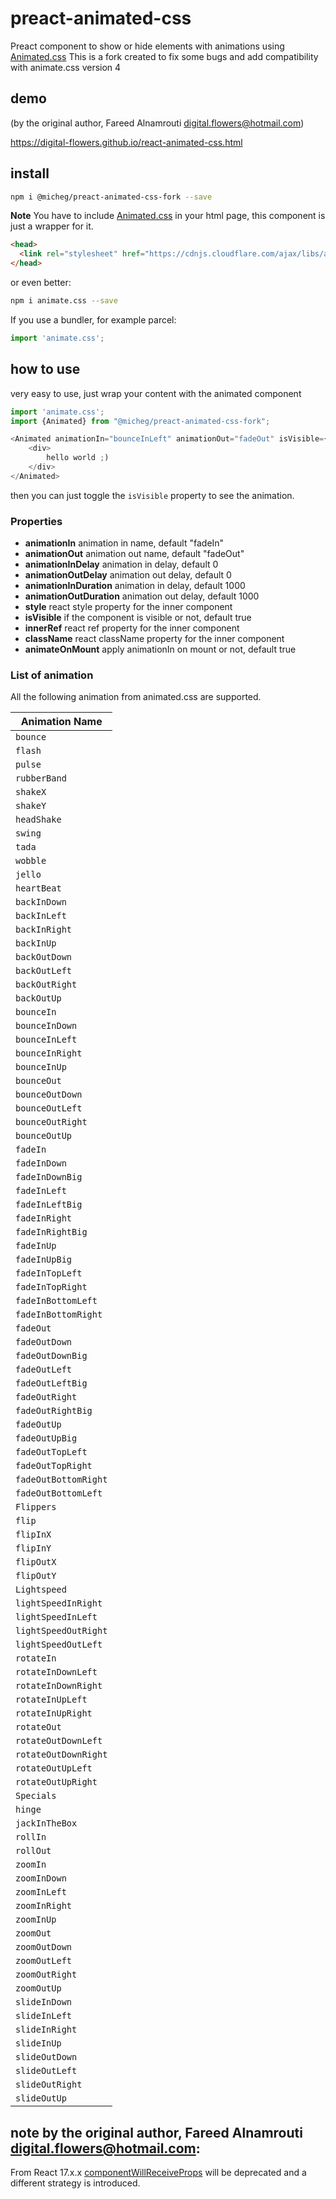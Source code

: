 # preact-animated-css
Preact component to show or hide elements with animations using [Animated.css](https://daneden.github.io/animate.css/)
This is a fork created to fix some bugs and add compatibility with animate.css version 4

## demo
(by the original author, Fareed Alnamrouti <digital.flowers@hotmail.com>)

https://digital-flowers.github.io/react-animated-css.html

## install

```bash
npm i @micheg/preact-animated-css-fork --save
```
**Note** You have to include [Animated.css](https://daneden.github.io/animate.css/) in your html page, this component is just a wrapper for it.

```html
<head>
  <link rel="stylesheet" href="https://cdnjs.cloudflare.com/ajax/libs/animate.css/4.1.1/animate.min.css">
</head>
```
or even better:
```bash
npm i animate.css --save
```
If you use a bundler, for example parcel:

```javascript
import 'animate.css';
```

## how to use
very easy to use, just wrap your content with the animated component
```javascript
import 'animate.css';
import {Animated} from "@micheg/preact-animated-css-fork";

<Animated animationIn="bounceInLeft" animationOut="fadeOut" isVisible={true}>
    <div>
        hello world ;)
    </div>
</Animated>

```

then you can just toggle the  `isVisible` property to see the animation.

### Properties

- **animationIn** animation in name, default "fadeIn"
- **animationOut** animation out name, default "fadeOut"
- **animationInDelay** animation in delay, default 0
- **animationOutDelay** animation out delay, default 0
- **animationInDuration** animation in delay, default 1000
- **animationOutDuration** animation out delay, default 1000
- **style** react style property for the inner component
- **isVisible** if the component is visible or not, default true
- **innerRef** react ref property for the inner component
- **className** react className property for the inner component
- **animateOnMount** apply animationIn on mount or not, default true


### List of animation
All the following animation from animated.css are supported.

| ﻿Animation Name |
|--------------------|
| `bounce` |
| `flash` |
| `pulse` |
| `rubberBand` |
| `shakeX` |
| `shakeY` |
| `headShake` |
| `swing` |
| `tada` |
| `wobble` |
| `jello` |
| `heartBeat` |
| `backInDown` |
| `backInLeft` |
| `backInRight` |
| `backInUp` |
| `backOutDown` |
| `backOutLeft` |
| `backOutRight` |
| `backOutUp` |
| `bounceIn` |
| `bounceInDown` |
| `bounceInLeft` |
| `bounceInRight` |
| `bounceInUp` |
| `bounceOut` |
| `bounceOutDown` |
| `bounceOutLeft` |
| `bounceOutRight` |
| `bounceOutUp` |
| `fadeIn` |
| `fadeInDown` |
| `fadeInDownBig` |
| `fadeInLeft` |
| `fadeInLeftBig` |
| `fadeInRight` |
| `fadeInRightBig` |
| `fadeInUp` |
| `fadeInUpBig` |
| `fadeInTopLeft` |
| `fadeInTopRight` |
| `fadeInBottomLeft` |
| `fadeInBottomRight` |
| `fadeOut` |
| `fadeOutDown` |
| `fadeOutDownBig` |
| `fadeOutLeft` |
| `fadeOutLeftBig` |
| `fadeOutRight` |
| `fadeOutRightBig` |
| `fadeOutUp` |
| `fadeOutUpBig` |
| `fadeOutTopLeft` |
| `fadeOutTopRight` |
| `fadeOutBottomRight` |
| `fadeOutBottomLeft` |
| `Flippers` |
| `flip` |
| `flipInX` |
| `flipInY` |
| `flipOutX` |
| `flipOutY` |
| `Lightspeed` |
| `lightSpeedInRight` |
| `lightSpeedInLeft` |
| `lightSpeedOutRight` |
| `lightSpeedOutLeft` |
| `rotateIn` |
| `rotateInDownLeft` |
| `rotateInDownRight` |
| `rotateInUpLeft` |
| `rotateInUpRight` |
| `rotateOut` |
| `rotateOutDownLeft` |
| `rotateOutDownRight` |
| `rotateOutUpLeft` |
| `rotateOutUpRight` |
| `Specials` |
| `hinge` |
| `jackInTheBox` |
| `rollIn` |
| `rollOut` |
| `zoomIn` |
| `zoomInDown` |
| `zoomInLeft` |
| `zoomInRight` |
| `zoomInUp` |
| `zoomOut` |
| `zoomOutDown` |
| `zoomOutLeft` |
| `zoomOutRight` |
| `zoomOutUp` |
| `slideInDown` |
| `slideInLeft` |
| `slideInRight` |
| `slideInUp` |
| `slideOutDown` |
| `slideOutLeft` |
| `slideOutRight` |
| `slideOutUp` |

## note by the original author, Fareed Alnamrouti <digital.flowers@hotmail.com>:
From React 17.x.x [componentWillReceiveProps](https://medium.com/@baphemot/whats-new-in-react-16-3-d2c9b7b6193b#dd16) will be deprecated and a different strategy is introduced.

